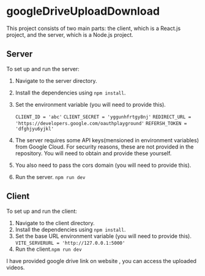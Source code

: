 # googleDriveUploadDownload


This project consists of two main parts: the client, which is a React.js project, and the server, which is a Node.js project.

## Server

To set up and run the server:

1. Navigate to the server directory.
2. Install the dependencies using `npm install`.
3. Set the environment variable (you will need to provide this).

    `CLIENT_ID = 'abc'`
    `CLIENT_SECRET = 'yggunhfrtgy8nj'`
    `REDIRECT_URL = 'https://developers.google.com/oauthplayground'`
    `REFERSH_TOKEN = 'dfghjyu6yjkl'`

4. The server requires some API keys(mensioned in environment variables) from Google Cloud. For security reasons, these are not provided in the repository.   You will need to obtain and provide these yourself.
5. You also need to pass the cors domain (you will need to provide this).
6. Run the server. `npm run dev`

## Client

To set up and run the client:

1. Navigate to the client directory.
2. Install the dependencies using `npm install`.  
3. Set the base URL environment variable (you will need to provide this).
    `VITE_SERVERURL = 'http://127.0.0.1:5000'`
4. Run the client.`npm run dev`

I have provided google drive link on website , you can access the uploaded videos.
